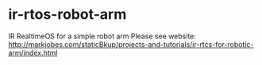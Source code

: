 # ir-rtos-robot-arm
IR RealtimeOS for a simple robot arm
Please see website:
http://markjobes.com/staticBkup/projects-and-tutorials/ir-rtcs-for-robotic-arm/index.html
